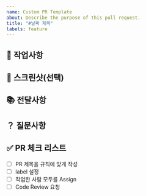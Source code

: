 ```yaml
---
name: Custom PR Template
about: Describe the purpose of this pull request.
title: "#날짜 제목"
labels: feature
---
```


## 📌 작업사항

<!-- 개조식으로 작성해주세요 -->

## 📸 스크린샷(선택)

<!-- 스크린샷이 필요한 작업이면 스크린샷을 첨부해주세요 -->

## 📚 전달사항

<!-- 라이브러리 설치, env 설정 등 전달할 사항이 있다면 적어주세요 -->

## ？ 질문사항

<!-- 질문할 사항이 있다면 작성해주세요 -->

## ✅ PR 체크 리스트

- [ ] PR 제목을 규칙에 맞게 작성
- [ ] label 설정
- [ ] 작업한 사람 모두를 Assign
- [ ] Code Review 요청
